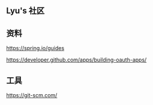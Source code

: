 ## Lyu's 社区

## 资料
https://spring.io/guides

https://developer.github.com/apps/building-oauth-apps/
## 工具
https://git-scm.com/